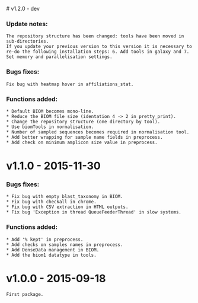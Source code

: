 # v1.2.0 - dev
### Update notes:
    The repository structure has been changed: tools have been moved in sub-directories.
    If you update your previous version to this version it is necessary to re-do the following installation steps: 6. Add tools in galaxy and 7. Set memory and parallelisation settings.

### Bugs fixes:
    Fix bug with heatmap hover in affiliations_stat.

### Functions added:
    * Default BIOM becomes mono-line.
    * Reduce the BIOM file size (identation 4 -> 2 in pretty_print).
    * Change the repository structure (one directory by tool).
    * Use biomTools in normalisation.
    * Number of sampled sequences becomes required in normalisation tool.
    * Add better wrapping for sample name fields in preprocess.
    * Add check on minimum amplicon size value in preprocess.


# v1.1.0 - 2015-11-30
### Bugs fixes:
    * Fix bug with empty blast_taxonomy in BIOM.
    * Fix bug with checkall in chrome.
    * Fix bug with CSV extraction in HTML outputs.
    * Fix bug 'Exception in thread QueueFeederThread' in slow systems.

### Functions added:
    * Add '% kept' in preprocess.
    * Add checks on samples names in preprocess.
    * Add DenseData management in BIOM.
    * Add the biom1 datatype in tools.


# v1.0.0 - 2015-09-18
    First package.